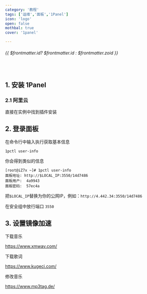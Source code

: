 ```yaml
---
category: '教程'
tags: ['运维','面板','1Panel']
icon: 'logo'
open: false
mothbal: true
cover: '1panel'

---
```

 
######  {{ $frontmatter.id? $frontmatter.id : $frontmatter.zoid }}
 
<br/>
 
## 1. 安装 1Panel

### 2.1 阿里云

直接在实例中找到插件安装

## 2. 登录面板

在命令行中输入执行获取基本信息

```shell
1pctl user-info
```

你会得到类似的信息

```shell
[root@iZ7x ~]# 1pctl user-info
面板地址: http://$LOCAL_IP:3550/14d7486
面板用户:  4a9943
面板密码:  57ec4a
```

把`$LOCAL_IP`替换为你的公网IP，例如：`http://4.442.34:3550/14d7486`  


在安全组中放行端口 `3550`


##  3. 设置镜像加速



下载音乐  

https://www.xmwav.com/  

下载歌词

https://www.kugeci.com/

修改音乐

https://www.mp3tag.de/


